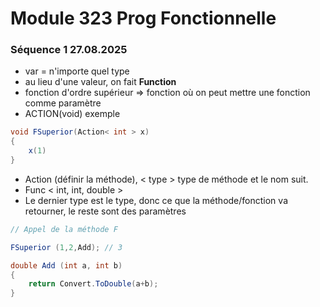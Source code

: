 # Module 323 Prog Fonctionnelle

### Séquence 1 27.08.2025

- var = n'importe quel type
- au lieu d'une valeur, on fait **Function**
- fonction d'ordre supérieur => fonction où on peut mettre une fonction comme paramètre
- ACTION(void)
  exemple

```c#
void FSuperior(Action< int > x)
{
    x(1)
}
```

- Action (définir la méthode), < type > type de méthode et le nom suit.
- Func < int, int, double >
- Le dernier type est le type, donc ce que la méthode/fonction va retourner, le reste sont des paramètres

```c#
// Appel de la méthode F

FSuperior (1,2,Add); // 3

double Add (int a, int b)
{
    return Convert.ToDouble(a+b);
}

```
